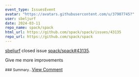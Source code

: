 ```yaml
---
event_type: IssuesEvent
avatar: "https://avatars.githubusercontent.com/u/37907745?"
user: sbeljurf
date: 2024-03-11
repo_name: spack/spack
html_url: https://github.com/spack/spack/issues/43135
repo_url: https://github.com/spack/spack
---
```


<a href='https://github.com/sbeljurf' target='_blank'>sbeljurf</a> closed issue <a href='https://github.com/spack/spack/issues/43135' target='_blank'>spack/spack#43135</a>.

<p>Give me more improvements</p><small>### Summary...</small><a href='https://github.com/spack/spack/issues/43135' target='_blank'>View Comment</a>